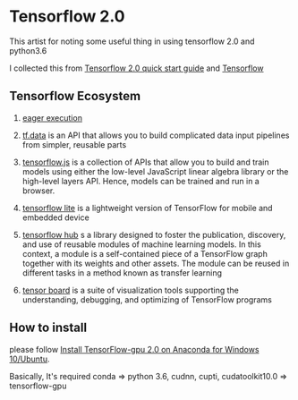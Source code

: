 # Tensorflow 2.0
This artist for noting some useful thing in using tensorflow 2.0 and python3.6

I collected this from [Tensorflow 2.0 quick start guide]() and [Tensorflow]()

## Tensorflow Ecosystem
1. [eager execution]()

2. [tf.data]() is an API that allows you to build complicated data input pipelines from simpler, reusable parts

3. [tensorflow.js]() is a collection of APIs that allow you to build and train models using either the low-level JavaScript linear algebra library or the high-level layers API. Hence, models can be trained and run in a browser.

4. [tensorflow lite]() is a lightweight version of TensorFlow for mobile and embedded device

5. [tensorflow hub]() s a library designed to foster the publication, discovery, and use of reusable modules of machine learning models. In this context, a module is a self-contained piece of a TensorFlow graph together with its weights and other assets. The module can be reused in different tasks in a method known as transfer learning

6. [tensor board]() is a suite of visualization tools supporting the understanding, debugging, and optimizing of TensorFlow programs

## How to install 
please follow [Install TensorFlow-gpu 2.0 on Anaconda for Windows 10/Ubuntu](https://medium.com/@shaolinkhoa/install-tensorflow-gpu-2-0-alpha-on-anaconda-for-windows-10-ubuntu-ced099010b21).

Basically, It's required conda => python 3.6, cudnn, cupti, cudatoolkit10.0 => tensorflow-gpu




